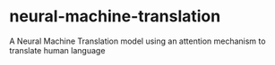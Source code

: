 # neural-machine-translation
A Neural Machine Translation model using an attention mechanism to translate human language
